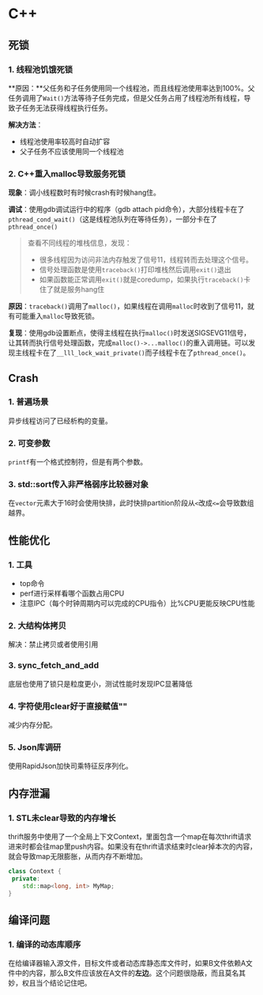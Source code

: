 # C++

## 死锁

### 1. 线程池饥饿死锁

**原因：**父任务和子任务使用同一个线程池，而且线程池使用率达到100%。父任务调用了`Wait()`方法等待子任务完成，但是父任务占用了线程池所有线程，导致子任务无法获得线程执行任务。

**解决方法**：

* 线程池使用率较高时自动扩容
* 父子任务不应该使用同一个线程池

### 2. C++重入malloc导致服务死锁

**现象**：调小线程数时有时候crash有时候hang住。

**调试**：使用gdb调试运行中的程序（gdb attach pid命令），大部分线程卡在了`pthread_cond_wait()`（这是线程池队列在等待任务），一部分卡在了`pthread_once()`

> 查看不同线程的堆栈信息，发现：
>
> * 很多线程因为访问非法内存触发了信号11，线程转而去处理这个信号。
> * 信号处理函数是使用`traceback()`打印堆栈然后调用`exit()`退出
> * 如果函数能正常调用`exit()`就是coredump，如果执行`traceback()`卡住了就是服务hang住
>
>

**原因**：`traceback()`调用了`malloc()`，如果线程在调用`malloc`时收到了信号11，就有可能重入`malloc`导致死锁。

**复现**：使用gdb设置断点，使得主线程在执行`malloc()`时发送SIGSEVG11信号，让其转而执行信号处理函数，完成`malloc()->...malloc()`的重入调用链。可以发现主线程卡在了`__lll_lock_wait_private()`而子线程卡在了`pthread_once()`。

## Crash

### 1. 普遍场景

异步线程访问了已经析构的变量。

### 2. 可变参数

`printf`有一个格式控制符，但是有两个参数。

### 3. std::sort传入非严格弱序比较器对象

在`vector`元素大于16时会使用快排，此时快排partition阶段从`<`改成`<=`会导致数组越界。

## 性能优化

### 1. 工具

* top命令
* perf进行采样看哪个函数占用CPU
* 注意IPC（每个时钟周期内可以完成的CPU指令）比%CPU更能反映CPU性能

### 2. 大结构体拷贝

解决：禁止拷贝或者使用引用

### 3. sync_fetch_and_add

底层也使用了锁只是粒度更小，测试性能时发现IPC显著降低

### 4. 字符使用clear好于直接赋值""

减少内存分配。

### 5. Json库调研

使用RapidJson加快司乘特征反序列化。

## 内存泄漏

### 1. STL未clear导致的内存增长

thrift服务中使用了一个全局上下文Context，里面包含一个map在每次thrift请求进来时都会往map里push内容。如果没有在thrift请求结束时clear掉本次的内容，就会导致map无限膨胀，从而内存不断增加。

```c++
class Context {
 private:
    std::map<long, int> MyMap;
}
```

## 编译问题

### 1. 编译的动态库顺序

在给编译器输入源文件，目标文件或者动态库静态库文件时，如果B文件依赖A文件中的内容，那么B文件应该放在A文件的**左边**。这个问题很隐蔽，而且莫名其妙，权且当个结论记住吧。

